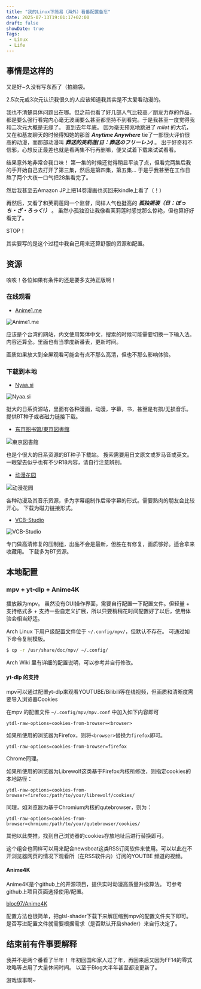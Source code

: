 ```yaml
---
title: "我的Linux下简易（海外）看番配置备忘"
date: 2025-07-13T19:01:17+02:00
draft: false
showDate: true
Tags:
 - Linux
 - Life
---
```


## 事情是这样的

又是好~久没有写东西了（拍脑袋。

2.5次元或3次元认识我很久的人应该知道我其实是不太爱看动漫的。

我也不清楚具体问题出在哪。但之前也看了好几部人气比较高／朋友力荐的作品，都是要么强行看完内心毫无波澜要么甚至都坚持不到看完。于是我甚至一度觉得我和二次元大概是无缘了。
直到去年年底。
因为毫无预兆地跳进了 _milet_ 的大坑，又在和基友聊天的时候得知她的那首 ___Anytime Anywhere___ tie了一部很火评价很高的动漫，而那部动漫叫 ___葬送的芙莉莲(日：葬送のフリーレン)___ 。
出于好奇和不信邪，心想反正最差也就是看两集不行再删嘛，便又试着下载来试试看看。

结果意外地非常合我口味！
第一集的时候还觉得稍显平淡了点，但看完两集后我的手开始自己去打开了第三集，然后是第四集，第五集...
于是乎我甚至在工作日熬了两个大夜一口气把28集看完了。

然后我甚至去Amazon JP上把14卷漫画也买回来kindle上看了（！）

再然后，又看了和芙莉莲同一个监督，同样人气也挺高的 ___孤独摇滚（日：ぼっち・ざ・ろっく!）___ 。
虽然小孤独没让我像看芙莉莲时感觉那么惊艳，但也算好好看完了。

STOP！

其实要写的是这个过程中我自己用来还算舒服的资源和配置。

## 资源

咳咳！各位如果有条件的还是要多支持正版啊！

### 在线观看

- [Anime1.me](https://anime1.me/)

![Anime1.me](/img/img-2025-07-13-20-07-51.png)

应该是个台湾的网站，内文使用繁体中文，搜索的时候可能需要切换一下输入法。
内容还算全。里面也有当季度新番表，更新时间。

画质如果放大到全屏观看可能会有点不那么高清，但也不那么影响体验。

### 下载到本地

- [Nyaa.si](https://nyaa.si/)

![Nyaa.si](/img/img-2025-07-13-21-04-12.png)

挺大的日系资源站，里面有各种漫画，动漫，字幕，书，甚至是有损/无损音乐。
提供BT种子或者磁力链接下载。

- [东京图书馆/東京図書館](https://www.tokyotosho.info/)

![東京図書館](/img/img-2025-07-13-21-15-49.png)

也是个很大的日系资源的BT种子下载站。
搜索需要用日文原文或罗马音或英文。
一眼望去似乎也有不少R18内容，请自行注意辨别。

- [动漫花园](https://dmhy.anoneko.com/)

![动漫花园](/img/img-2025-07-13-21-22-14.png)

各种动漫及其音乐资源，多为字幕组制作后带字幕的形式。需要熟肉的朋友会比较开心。
下载为磁力链接形式。

- [VCB-Studio](https://vcb-s.com/)

![VCB-Studio](/img/img-2025-07-13-21-30-21.png)

专门做高清修复的压制组，出品不会是最新，但胜在有修复，画质够好。适合拿来收藏用。
下载多为BT资源。

## 本地配置

### mpv + yt-dlp + Anime4K 

播放器为mpv。
虽然没有GUI操作界面，需要自行配置一下配置文件。但轻量 + 支持格式多 + 支持一些自定义扩展，所以只要稍稍花时间配置好了以后，使用体验会相当舒适。

Arch Linux 下用户级配置文件位于 `~/.config/mpv/`，但默认不存在。
可通过如下命令复制模板。

```bash
$ cp -r /usr/share/doc/mpv/ ~/.config/
```
Arch Wiki 里有详细的配置说明，可以参考并自行修改。

#### yt-dlp 的支持

mpv可以通过配置yt-dlp来观看YOUTUBE/Bilibili等在线视频，但画质和清晰度需要导入浏览器Cookies

在mpv 的配置文件 `~/.config/mpv/mpv.conf` 中加入如下内容即可

```
ytdl-raw-options=cookies-from-browser=<browser>
```
如果所使用的浏览器为Firefox，则将`<browser>`替换为`firefox`即可。

```
ytdl-raw-options=cookies-from-browser=firefox
```
Chrome同理。

如果所使用的浏览器为Librewolf这类基于Firefox内核所修改，则指定cookies的本地路径：

```
ytdl-raw-options=cookies-from-browser=firefox:/path/to/your/librewolf/cookies/
```

同理，如浏览器为基于Chromium内核的qutebrowser，则为：

```
ytdl-raw-options=cookies-from-browser=chrmium:/path/to/your/qutebrowser/cookies/
```

其他以此类推，找到自己浏览器的cookies存放地址后进行替换即可。

这个组合也同样可以用来配合newsboat这类RSS订阅软件来使用。可以以此在不开浏览器网页的情况下观看所（在RSS软件内）订阅的YOUTBE 频道的视频。

#### Anime4K

Anime4K是个github上的开源项目，提供实时动漫高质量升级算法。
可参考github上项目页面选择使用/配置。

[bloc97/Anime4K](https://github.com/bloc97/Anime4K)

配置方法也很简单，把glsl-shader下载下来解压缩到mpv的配置文件夹下即可。
是否写进配置文件就需要根据需求（是否默认开启shader）来自行决定了。

## 结束前有件事要解释

我并不是两个番看了半年！
年初回国和家人过了年，再回来后又因为FF14的零式攻略等占用了大量休闲时间。
以至于Blog大半年甚至都没更新了。

游戏误事啊~



